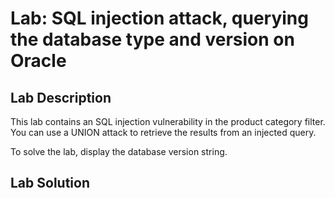 # Lab: SQL injection attack, querying the database type and version on Oracle

## Lab Description

This lab contains an SQL injection vulnerability in the product category filter. You can use a UNION attack to retrieve the results from an injected query.

To solve the lab, display the database version string.

## Lab Solution
